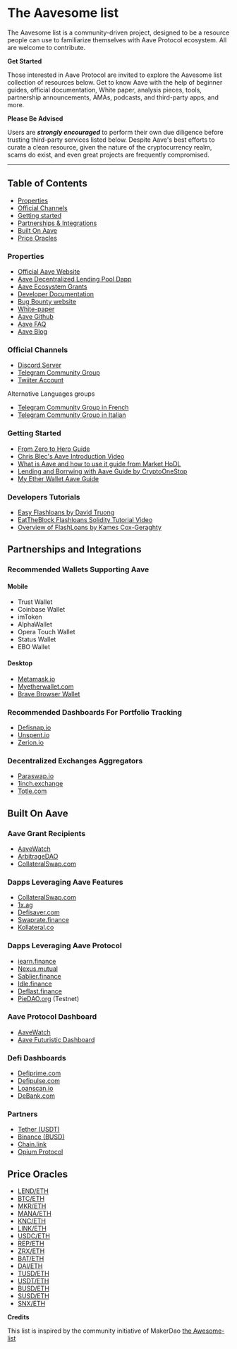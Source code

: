 # The Aavesome list

The Aavesome list is a community-driven project, designed to be a resource people can use to familiarize themselves with Aave Protocol ecosystem. All are welcome to contribute.

**Get Started**

Those interested in Aave Protocol are invited to explore the Aavesome list collection of resources below. Get to know Aave with the help of beginner guides, official documentation, White paper, analysis pieces, tools, partnership announcements, AMAs, podcasts, and third-party apps, and more.

**Please Be Advised**

Users are ***strongly encouraged*** to perform their own due diligence before trusting third-party services listed below. Despite Aave's best efforts to curate a clean resource, given the nature of the cryptocurrency realm, scams do exist, and even great projects are frequently compromised.

---

## Table of Contents

- [Properties](#properties)
- [Official Channels](#Official-Channels)
- [Getting started](#Getting-Started)
- [Partnerships & Integrations](#partnerships-and-integrations)
- [Built On Aave](#Built-On-Aave)
- [Price Oracles](#Price-Oracles)


### Properties

- [Official Aave Website](https://aave.com/)
- [Aave Decentralized Lending Pool Dapp](https://app.aave.com)
- [Aave Ecosystem Grants](https://medium.com/aave/aave-ecosystem-grants-88260ede1485)
- [Developer Documentation](https://docs.aave.com/developers)
- [Bug Bounty website](https://aave.com/bug-bounty)
- [White-paper](https://github.com/aave/aave-protocol/blob/master/docs/Aave_Protocol_Whitepaper_v1_0.pdf)
- [Aave Github](https://github.com/aave/)
- [Aave FAQ](https://app.aave.com/faq)
- [Aave Blog](https://medium.com/aave)

### Official Channels
- [Discord Server](https://discord.gg/36sR272)
- [Telegram Community Group](https://t.me/Aavesome)
- [Twiiter Account](https://twitter.com/AaveAave)

Alternative Languages groups

- [Telegram Community Group in French](https://t.me/ETHLend_FR)
- [Telegram Community Group in Italian](https://t.me/ETHLend_ITA)


### Getting Started

- [From Zero to Hero Guide](https://medium.com/aave/zero-to-hero-guide-2-0-dadce0f3e834)
- [Chris Blec's Aave Introduction Video](https://youtu.be/BiseNyNpniE)
- [What is Aave and how to use it guide from Market HoDL](https://www.markethodl.com/blog/what-is-aave-protocol-and-how-to-use-it)
- [Lending and Borrwing with Aave Guide by CryptoOneStop](https://www.youtube.com/watch?v=7PEV6xYgtpY)
- [My Ether Wallet Aave Guide](https://www.youtube.com/watch?v=sBzoUW83QTQ)


### Developers Tutorials

- [Easy Flashloans by David Truong](https://github.com/mrdavey/ez-flashloan)
- [EatTheBlock Flashloans Solidity Tutorial Video](https://youtu.be/03jO9vbrXvY)
- [Overview of FlashLoans by Kames Cox-Geraghty](https://www.youtube.com/watch?v=r5zxdQQ4bK0)

## Partnerships and Integrations

### Recommended Wallets Supporting Aave

#### Mobile
- Trust Wallet
- Coinbase Wallet
- imToken
- AlphaWallet
- Opera Touch Wallet
- Status Wallet
- EBO Wallet

#### Desktop
- [Metamask.io](https://metamask.io)
- [Myetherwallet.com](https://Myetherwallet.com)
- [Brave Browser Wallet](https://brave.com)

### Recommended Dashboards For Portfolio Tracking

- [Defisnap.io](https://defisnap.io)
- [Unspent.io](https://unspent.io)
- [Zerion.io](https://zerion.io)

### Decentralized Exchanges Aggregators

- [Paraswap.io](https://Paraswap.io)
- [1inch.exchange](https://1inch.exchange)
- [Totle.com](https://totle.com)

## Built On Aave

### Aave Grant Recipients
- [AaveWatch](https://aavewatch.now.sh/)
- [ArbitrageDAO](https://medium.com/@bneiluj/flash-boys-arbitrage-dao-c0b96d094f93)
- [CollateralSwap.com](https://CollateralSwap.com)

### Dapps Leveraging Aave Features

- [CollateralSwap.com](https://CollateralSwap.com)
- [1x.ag](https://1x.ag)
- [Defisaver.com](https://DefiSaver.com)
- [Swaprate.finance](https://swaprate.finance)
- [Kollateral.co](https://kollateral.co)

### Dapps Leveraging Aave Protocol

- [iearn.finance](https://iearn.finance)
- [Nexus.mutual](https://Nexus.mutual)
- [Sablier.finance](https://Sablier.finance)
- [Idle.finance](https://idle.finance)
- [Deflast.finance](https://deflast.finance/)
- [PieDAO.org](https://PieDao.org) (Testnet)

### Aave Protocol Dashboard

- [AaveWatch](https://aavewatch.now.sh/)
- [Aave Futuristic Dashboard](https://aave-futuristic-dashboard.now.sh)

### Defi Dashboards
- [Defiprime.com](https://defiprime.com/defi-rates)
- [Defipulse.com](https://defipulse.com/)
- [Loanscan.io](https://loanscan.io)
- [DeBank.com](https://debank.com/)

### Partners

- [Tether (USDT)](https://tether.to/)
- [Binance (BUSD)](http://binance.com)
- [Chain.link](chain.link)
- [Opium Protocol](https://opium.team/)


## Price Oracles

- [LEND/ETH](https://feeds.chain.link/lend-eth) 
- [BTC/ETH](https://feeds.chain.link/btc-eth)
- [MKR/ETH](https://feeds.chain.link/mkr-eth)
- [MANA/ETH](https://feeds.chain.link/mana-eth)
- [KNC/ETH](https://feeds.chain.link/knc-eth)
- [LINK/ETH](https://feeds.chain.link/link-eth)
- [USDC/ETH](https://feeds.chain.link/usdc-eth)
- [REP/ETH](https://feeds.chain.link/rep-eth)
- [ZRX/ETH](https://feeds.chain.link/zrx-eth)
- [BAT/ETH](https://feeds.chain.link/bat-eth)
- [DAI/ETH](https://feeds.chain.link/dai-eth)
- [TUSD/ETH](https://feeds.chain.link/tusd-eth)
- [USDT/ETH](https://feeds.chain.link/usdt-eth)
- [BUSD/ETH](https://feeds.chain.link/busd-eth)
- [SUSD/ETH](https://feeds.chain.link/susd-eth)
- [SNX/ETH](https://feeds.chain.link/snx-eth)

**Credits**

This list is inspired by the community initiative of MakerDao [the Awesome-list](https://github.com/makerdao/awesome-makerdao)
